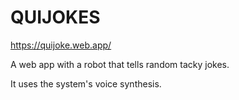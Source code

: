 # QUIJOKES

https://quijoke.web.app/

A web app with a robot that tells random tacky jokes.

It uses the system's voice synthesis.
